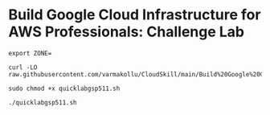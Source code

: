 # Build Google Cloud Infrastructure for AWS Professionals: Challenge Lab

```
export ZONE=

```

```
curl -LO raw.githubusercontent.com/varmakollu/CloudSkill/main/Build%20Google%20Cloud%20Infrastructure%20for%20AWS%20Professionals%20Challenge%20Lab/quicklabgsp511.sh

sudo chmod +x quicklabgsp511.sh

./quicklabgsp511.sh

```
